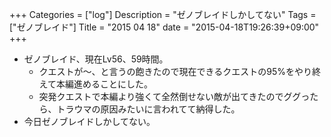 +++
Categories = ["log"]
Description = "ゼノブレイドしかしてない"
Tags = ["ゼノブレイド"]
Title = "2015 04 18"
date = "2015-04-18T19:26:39+09:00"
+++

* ゼノブレイド、現在Lv56、59時間。
	* クエストが〜、と言うの飽きたので現在できるクエストの95%をやり終えて本編進めることにした。
	* 突発クエストで本編より強くて全然倒せない敵が出てきたのでググったら、トラウマの原因みたいに言われてて納得した。
* 今日ゼノブレイドしかしてない。